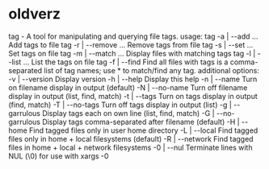 oldverz
=======
tag - A tool for manipulating and querying file tags.
  usage:
    tag -a | --add <tags> <file>...     Add tags to file
    tag -r | --remove <tags> <file>...  Remove tags from file
    tag -s | --set <tags> <file>...     Set tags on file
    tag -m | --match <tags> <file>...   Display files with matching tags
    tag -l | --list <file>...           List the tags on file
    tag -f | --find <tags>              Find all files with tags
  <tags> is a comma-separated list of tag names; use * to match/find any tag.
  additional options:
        -v | --version      Display version
        -h | --help         Display this help
        -n | --name         Turn on filename display in output (default)
        -N | --no-name      Turn off filename display in output (list, find, match)
        -t | --tags         Turn on tags display in output (find, match)
        -T | --no-tags      Turn off tags display in output (list)
        -g | --garrulous    Display tags each on own line (list, find, match)
        -G | --no-garrulous Display tags comma-separated after filename (default)
        -H | --home         Find tagged files only in user home directory
        -L | --local        Find tagged files only in home + local filesystems (default)
        -R | --network      Find tagged files in home + local + network filesystems
        -0 | --nul          Terminate lines with NUL (\0) for use with xargs -0
